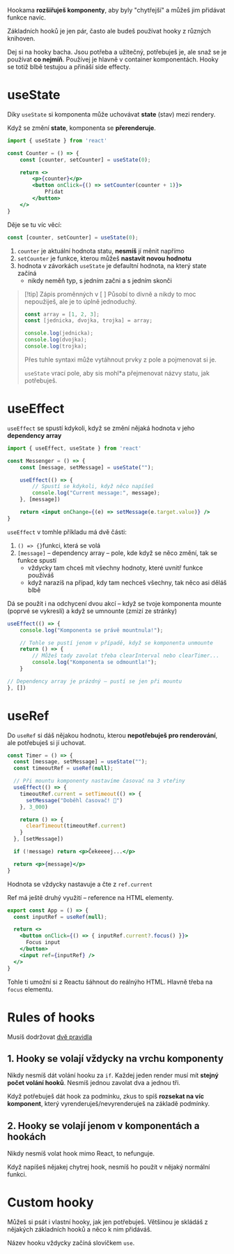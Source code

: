 Hookama **rozšiřuješ komponenty**, aby byly "chytřejší" a můžeš jim přidávat funkce navíc.

Základních hooků je jen pár, často ale budeš používat hooky z různých knihoven.

Dej si na hooky bacha. Jsou potřeba a užitečný, potřebuješ je, ale snaž se je používat **co nejmíň**. Používej je hlavně v container komponentách. Hooky se totiž blbě testujou a přináší side effecty.
# useState
Díky `useState` si komponenta může uchovávat **state** (stav) mezi rendery.

Když se změní **state**, komponenta se **přerenderuje**.

```jsx
import { useState } from 'react'

const Counter = () => {
	const [counter, setCounter] = useState(0);

	return <>
		<p>{counter}</p>
		<button onClick={() => setCounter(counter + 1)}>
			Přidat
		</button>
	</>
}
```

Děje se tu víc věcí:

```jsx
const [counter, setCounter] = useState(0);
```

1. `counter` je aktuální hodnota statu, **nesmíš** jí měnit napřímo
2. `setCounter` je funkce, kterou můžeš **nastavit novou hodnotu**
3. hodnota v závorkách `useState` je defaultní hodnota, na který state začíná
	- nikdy neměň typ, s jedním začni a s jedním skonči

> [!tip] Zápis proměnných v [ ]
> Působí to divně a nikdy to moc nepoužiješ, ale je to úplně jednoduchý.
> ```js
> const array = [1, 2, 3];
> const [jednicka, dvojka, trojka] = array;
> 
> console.log(jednicka);
> console.log(dvojka);
> console.log(trojka);
> ```
> 
> Přes tuhle syntaxi může vytáhnout prvky z pole a pojmenovat si je. 
> 
> `useState` vrací pole, aby sis mohl\*a přejmenovat názvy statu, jak potřebuješ.
> 
# useEffect
`useEffect` se spustí kdykoli, když se změní nějaká hodnota v jeho **dependency array**

```jsx
import { useEffect, useState } from 'react'

const Messenger = () => {
	const [message, setMessage] = useState("");

	useEffect(() => {
		// Spustí se kdykoli, když něco napíšeš
		console.log("Current message:", message);
	}, [message])

	return <input onChange={(e) => setMessage(e.target.value)} />
}
```

`useEffect` v tomhle příkladu má dvě části:
1. `() => {}`funkci, která se volá
2. `[message]` – dependency array – pole, kde když se něco změní, tak se funkce spustí
	- vždycky tam chceš mít všechny hodnoty, které uvnitř funkce používáš
	- když narazíš na případ, kdy tam nechceš všechny, tak něco asi děláš blbě

Dá se použít i na odchycení dvou akcí – když se tvoje komponenta mounte (poprvé se vykreslí) a když se umnounte (zmizí ze stránky)

```js
useEffect(() => {
	console.log("Komponenta se právě mountnula!");

	// Tohle se pustí jenom v případě, když se komponenta unmounte
	return () => {
		// Můžeš tady zavolat třeba clearInterval nebo clearTimer...
		console.log("Komponenta se odmountla!");
	}

// Dependency array je prázdný – pustí se jen při mountu
}, [])
```

# useRef
Do `useRef` si dáš nějakou hodnotu, kterou **nepotřebuješ pro renderování**, ale potřebuješ si jí uchovat.

```jsx
const Timer = () => {
  const [message, setMessage] = useState("");
  const timeoutRef = useRef(null);

  // Při mountu komponenty nastavíme časovač na 3 vteřiny
  useEffect(() => {
    timeoutRef.current = setTimeout(() => {
      setMessage("Doběhl časovač! 🤩")
    }, 3_000)

    return () => {
      clearTimeout(timeoutRef.current)
    }
  }, [setMessage])

  if (!message) return <p>Čekeeeej...</p>

  return <p>{message}</p>
}
```

Hodnota se vždycky nastavuje a čte z `ref.current`

Ref má ještě druhý využití – reference na HTML elementy.

```jsx
export const App = () => {
  const inputRef = useRef(null);

  return <>
    <button onClick={() => { inputRef.current?.focus() }}>
      Focus input
    </button>
    <input ref={inputRef} />
  </>
}
```

Tohle ti umožní si z Reactu šáhnout do reálnýho HTML. Hlavně třeba na `focus` elementu.
# Rules of hooks
Musíš dodržovat [dvě pravidla](https://react.dev/reference/rules/rules-of-hooks)
## 1. Hooky se volají vždycky na vrchu komponenty
Nikdy nesmíš dát volání hooku za `if`. Každej jeden render musí mít **stejný počet volání hooků**. Nesmíš jednou zavolat dva a jednou tři.

Když potřebuješ dát hook za podmínku, zkus to spíš **rozsekat na víc komponent**, který vyrenderuješ/nevyrenderuješ na základě podmínky.

## 2. Hooky se volají jenom v komponentách a hookách
Nikdy nesmíš volat hook mimo React, to nefunguje. 

Když napíšeš nějakej chytrej hook, nesmíš ho použít v nějaký normální funkci.
# Custom hooky
Můžeš si psát i vlastní hooky, jak jen potřebuješ. Většinou je skládáš z nějakých základních hooků a něco k nim přidáváš.

Název hooku vždycky začíná slovíčkem `use`.